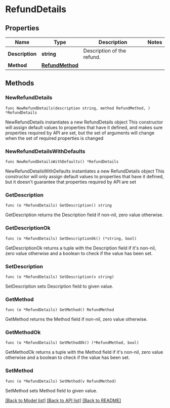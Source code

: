 # RefundDetails

## Properties

Name | Type | Description | Notes
------------ | ------------- | ------------- | -------------
**Description** | **string** | Description of the refund. | 
**Method** | [**RefundMethod**](RefundMethod.md) |  | 

## Methods

### NewRefundDetails

`func NewRefundDetails(description string, method RefundMethod, ) *RefundDetails`

NewRefundDetails instantiates a new RefundDetails object
This constructor will assign default values to properties that have it defined,
and makes sure properties required by API are set, but the set of arguments
will change when the set of required properties is changed

### NewRefundDetailsWithDefaults

`func NewRefundDetailsWithDefaults() *RefundDetails`

NewRefundDetailsWithDefaults instantiates a new RefundDetails object
This constructor will only assign default values to properties that have it defined,
but it doesn't guarantee that properties required by API are set

### GetDescription

`func (o *RefundDetails) GetDescription() string`

GetDescription returns the Description field if non-nil, zero value otherwise.

### GetDescriptionOk

`func (o *RefundDetails) GetDescriptionOk() (*string, bool)`

GetDescriptionOk returns a tuple with the Description field if it's non-nil, zero value otherwise
and a boolean to check if the value has been set.

### SetDescription

`func (o *RefundDetails) SetDescription(v string)`

SetDescription sets Description field to given value.


### GetMethod

`func (o *RefundDetails) GetMethod() RefundMethod`

GetMethod returns the Method field if non-nil, zero value otherwise.

### GetMethodOk

`func (o *RefundDetails) GetMethodOk() (*RefundMethod, bool)`

GetMethodOk returns a tuple with the Method field if it's non-nil, zero value otherwise
and a boolean to check if the value has been set.

### SetMethod

`func (o *RefundDetails) SetMethod(v RefundMethod)`

SetMethod sets Method field to given value.



[[Back to Model list]](../README.md#documentation-for-models) [[Back to API list]](../README.md#documentation-for-api-endpoints) [[Back to README]](../README.md)


